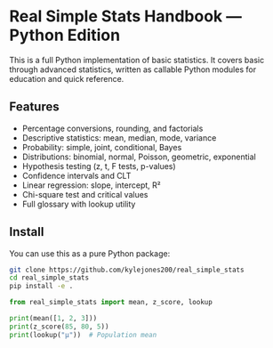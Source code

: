 # Real Simple Stats Handbook — Python Edition

This is a full Python implementation of basic statistics. It covers basic through advanced statistics, written as callable Python modules for education and quick reference.

## Features

- Percentage conversions, rounding, and factorials
- Descriptive statistics: mean, median, mode, variance
- Probability: simple, joint, conditional, Bayes
- Distributions: binomial, normal, Poisson, geometric, exponential
- Hypothesis testing (z, t, F tests, p-values)
- Confidence intervals and CLT
- Linear regression: slope, intercept, R²
- Chi-square test and critical values
- Full glossary with lookup utility

## Install

You can use this as a pure Python package:

```bash
git clone https://github.com/kylejones200/real_simple_stats
cd real_simple_stats
pip install -e .
```

```python
from real_simple_stats import mean, z_score, lookup

print(mean([1, 2, 3]))
print(z_score(85, 80, 5))
print(lookup("μ"))  # Population mean
```